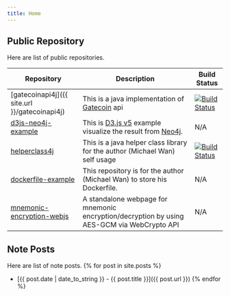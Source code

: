 ```yaml
---
title: Home
---
```


## Public Repository
Here are list of public repositories.

Repository | Description | Build Status
---------- | ----------- | ------------
[gatecoinapi4j]({{ site.url }}/gatecoinapi4j) | This is a java implementation of [Gatecoin](https://gatecoin.com) api | [![Build Status](https://travis-ci.org/micwan88/gatecoinapi4j.svg?branch=master)](https://travis-ci.org/micwan88/gatecoinapi4j)
[d3js-neo4j-example](https://github.com/micwan88/d3js-neo4j-example) | This is [D3.js v5](https://d3js.org/) example visualize the result from [Neo4j](https://neo4j.com/). | N/A
[helperclass4j](https://github.com/micwan88/helperclass4j) | This is a java helper class library for the author (Michael Wan) self usage | [![Build Status](https://travis-ci.org/micwan88/helperclass4j.svg?branch=master)](https://travis-ci.org/micwan88/helperclass4j)
[dockerfile-example](https://github.com/micwan88/dockerfile-example) | This repository is for the author (Michael Wan) to store his Dockerfile. | N/A
[mnemonic-encryption-webjs](https://github.com/micwan88/mnemonic-encryption-webjs) | A standalone webpage for mnemonic encryption/decryption by using AES-GCM via WebCrypto API | N/A

## Note Posts
Here are list of note posts.
{% for post in site.posts %}
- [{{ post.date | date_to_string }} - {{ post.title }}]({{ post.url }})
{% endfor %}
